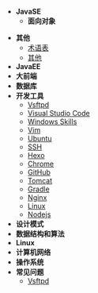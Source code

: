 - **JavaSE**
  - **面向对象**
<!--    - [基本概念](Java/JavaSE/ObjectOriented/Introduction.md)-->
<!--    - [类的成员](Java/JavaSE/ObjectOriented/ClassMember.md)-->
<!--    - [三大特征](Java/JavaSE/ObjectOriented/ThreeCharacteristics.md)-->
<!--    - [抽象类和接口](Java/JavaSE/ObjectOriented/AbstractClass-Interface.md)-->
<!--    - [内部类](Java/JavaSE/ObjectOriented/InnerClass.md)-->
<!--    - [异常处理](Java/JavaSE/ObjectOriented/Exception.md)-->
  - **其他**
    - [术语表](Java/JavaSE/Glossary.md)
    - [其他](Java/JavaSE/Related.md)
- **JavaEE**
- **大前端**
- **数据库**
- **开发工具**
  - [Vsftpd](Tools/Vsftpd.md)
  - [Visual Studio Code](Tools/VSCode.md)
  - [Windows Skills](Tools/Windows.md)
  - [Vim](Tools/Vim.md)
  - [Ubuntu](Tools/Ubuntu.md)
  - [SSH](Tools/SSH.md)
  - [Hexo](Tools/Blog/hexo-blog-install.md)
  - [Chrome](Tools/Chrome.md)
  - [GitHub](Problems/GitHub.md)
  - [Tomcat](Problems/Tomcat.md)
  - [Gradle](Tools/Gradle.md)
  - [Nginx](Tools/Nginx.md)
  - [Linux](Tools/Linux.md)
  - [Nodejs](Tools/Nodejs.md)
- **设计模式**
- **数据结构和算法**
- **Linux**
- **计算机网络**
- **操作系统**
- **常见问题**
  - [Vsftpd](Problems/Vsftpd.md)